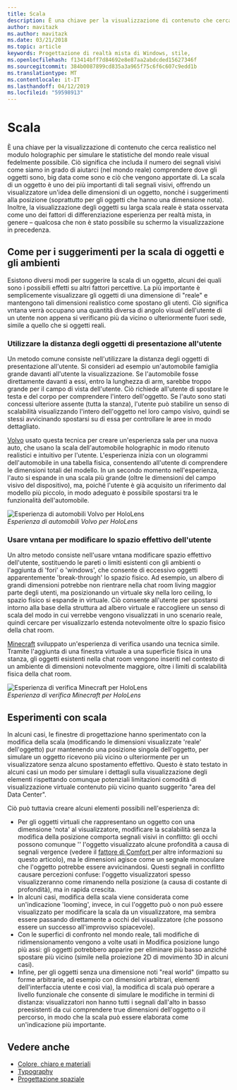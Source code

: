 ```yaml
---
title: Scala
description: È una chiave per la visualizzazione di contenuto che cerca realistico nel modulo holographic per simulare le statistiche del mondo reale visual fedelmente possibile.
author: mavitazk
ms.author: mavitazk
ms.date: 03/21/2018
ms.topic: article
keywords: Progettazione di realtà mista di Windows, stile,
ms.openlocfilehash: f13414bff7d84692e8e87aa2abdcded15627346f
ms.sourcegitcommit: 384b0087899cd835a3a965f75c6f6c607c9edd1b
ms.translationtype: MT
ms.contentlocale: it-IT
ms.lasthandoff: 04/12/2019
ms.locfileid: "59598913"
---
```

# <a name="scale"></a>Scala

È una chiave per la visualizzazione di contenuto che cerca realistico nel modulo holographic per simulare le statistiche del mondo reale visual fedelmente possibile. Ciò significa che includa il numero dei segnali visivi come siamo in grado di aiutarci (nel mondo reale) comprendere dove gli oggetti sono, big data come sono e ciò che vengono apportate di. La scala di un oggetto è uno dei più importanti di tali segnali visivi, offrendo un visualizzatore un'idea delle dimensioni di un oggetto, nonché i suggerimenti alla posizione (soprattutto per gli oggetti che hanno una dimensione nota). Inoltre, la visualizzazione degli oggetti su larga scala reale è stata osservata come uno dei fattori di differenziazione esperienza per realtà mista, in genere – qualcosa che non è stato possibile su schermo la visualizzazione in precedenza.

## <a name="how-to-suggest-the-scale-of-objects-and-environments"></a>Come per i suggerimenti per la scala di oggetti e gli ambienti

Esistono diversi modi per suggerire la scala di un oggetto, alcuni dei quali sono i possibili effetti su altri fattori percettive. La più importante è semplicemente visualizzare gli oggetti di una dimensione di "reale" e mantengono tali dimensioni realistico come spostano gli utenti. Ciò significa vntana verrà occupano una quantità diversa di angolo visual dell'utente di un utente non appena si verificano più da vicino o ulteriormente fuori sede, simile a quello che si oggetti reali.

### <a name="utilize-the-distance-of-objects-as-they-are-presented-to-the-user"></a>Utilizzare la distanza degli oggetti di presentazione all'utente

Un metodo comune consiste nell'utilizzare la distanza degli oggetti di presentazione all'utente. Si consideri ad esempio un'automobile famiglia grande davanti all'utente la visualizzazione. Se l'automobile fosse direttamente davanti a essi, entro la lunghezza di arm, sarebbe troppo grande per il campo di vista dell'utente. Ciò richiede all'utente di spostare le testa e del corpo per comprendere l'intero dell'oggetto. Se l'auto sono stati concessi ulteriore assente (tutta la stanza), l'utente può stabilire un senso di scalabilità visualizzando l'intero dell'oggetto nel loro campo visivo, quindi se stessi avvicinando spostarsi su di essa per controllare le aree in modo dettagliato.

[Volvo](https://www.youtube.com/watch?v=DilzwF90vec) usato questa tecnica per creare un'esperienza sala per una nuova auto, che usano la scala dell'automobile holographic in modo ritenuto realistici e intuitivo per l'utente. L'esperienza inizia con un ologrammi dell'automobile in una tabella fisica, consentendo all'utente di comprendere le dimensioni totali del modello. In un secondo momento nell'esperienza, l'auto si espande in una scala più grande (oltre le dimensioni del campo visivo del dispositivo), ma, poiché l'utente è già acquisito un riferimento dal modello più piccolo, in modo adeguato è possibile spostarsi tra le funzionalità dell'automobile.

![Esperienza di automobili Volvo per HoloLens](images/volvo-cars-microsoft-hololens-experience01-640px.jpg)<br>
*Esperienza di automobili Volvo per HoloLens*

### <a name="use-holograms-to-modify-the-users-real-space"></a>Usare vntana per modificare lo spazio effettivo dell'utente

Un altro metodo consiste nell'usare vntana modificare spazio effettivo dell'utente, sostituendo le pareti o limiti esistenti con gli ambienti o l'aggiunta di 'fori' o 'windows', che consente di eccessivo oggetti apparentemente 'break-through' lo spazio fisico. Ad esempio, un albero di grandi dimensioni potrebbe non rientrare nella chat room living maggior parte degli utenti, ma posizionando un virtuale sky nella loro ceiling, lo spazio fisico si espande in virtuale. Ciò consente all'utente per spostarsi intorno alla base della struttura ad albero virtuale e raccogliere un senso di scala del modo in cui verrebbe vengono visualizzati in uno scenario reale, quindi cercare per visualizzarlo estenda notevolmente oltre lo spazio fisico della chat room.

[Minecraft](https://minecraft.net/) sviluppato un'esperienza di verifica usando una tecnica simile. Tramite l'aggiunta di una finestra virtuale a una superficie fisica in una stanza, gli oggetti esistenti nella chat room vengono inseriti nel contesto di un ambiente di dimensioni notevolmente maggiore, oltre i limiti di scalabilità fisica della chat room.

![Esperienza di verifica Minecraft per HoloLens](images/800px-minecraftwindow-640px.jpg)<br>
*Esperienza di verifica Minecraft per HoloLens*

## <a name="experimenting-with-scale"></a>Esperimenti con scala

In alcuni casi, le finestre di progettazione hanno sperimentato con la modifica della scala (modificando le dimensioni visualizzate 'reale' dell'oggetto) pur mantenendo una posizione singola dell'oggetto, per simulare un oggetto ricevono più vicino o ulteriormente per un visualizzatore senza alcuno spostamento effettivo. Questo è stato testato in alcuni casi un modo per simulare i dettagli sulla visualizzazione degli elementi rispettando comunque potenziali limitazioni comodità di visualizzazione virtuale contenuto più vicino quanto suggerito "area del Data Center".

Ciò può tuttavia creare alcuni elementi possibili nell'esperienza di:
* Per gli oggetti virtuali che rappresentano un oggetto con una dimensione 'nota' al visualizzatore, modificare la scalabilità senza la modifica della posizione comporta segnali visivi in conflitto: gli occhi possono comunque '' l'oggetto visualizzato alcune profondità a causa di segnali vergence (vedere il [fattore di Comfort ](comfort.md) per altre informazioni su questo articolo), ma le dimensioni agisce come un segnale monoculare che l'oggetto potrebbe essere avvicinandosi. Questi segnali in conflitto causare percezioni confuse: l'oggetto visualizzatori spesso visualizzeranno come rimanendo nella posizione (a causa di costante di profondità), ma in rapida crescita.
* In alcuni casi, modifica della scala viene considerata come un'indicazione 'looming', invece, in cui l'oggetto può o non può essere visualizzato per modificare la scala da un visualizzatore, ma sembra essere passando direttamente a occhi del visualizzatore (che possono essere un successo all'improvviso spiacevole).
* Con le superfici di confronto nel mondo reale, tali modifiche di ridimensionamento vengono a volte usati in Modifica posizione lungo più assi: gli oggetti potrebbero apparire per eliminare più basso anziché spostare più vicino (simile nella proiezione 2D di movimento 3D in alcuni casi).
* Infine, per gli oggetti senza una dimensione noti "real world" (impatto su forme arbitrarie, ad esempio con dimensioni arbitrari, elementi dell'interfaccia utente e così via), la modifica di scala può operare a livello funzionale che consente di simulare le modifiche in termini di distanza: visualizzatori non hanno tutti i segnali dall'alto in basso preesistenti da cui comprendere true dimensioni dell'oggetto o il percorso, in modo che la scala può essere elaborata come un'indicazione più importante.

## <a name="see-also"></a>Vedere anche
* [Colore, chiaro e materiali](color,-light-and-materials.md)
* [Typography](typography.md)
* [Progettazione spaziale](spatial-sound-design.md)
